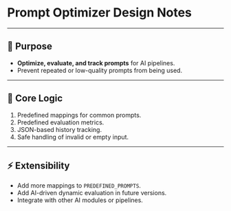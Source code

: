 # Prompt Optimizer Design Notes

---

## 🎯 Purpose
- **Optimize, evaluate, and track prompts** for AI pipelines.
- Prevent repeated or low-quality prompts from being used.

---

## 🧩 Core Logic
1. Predefined mappings for common prompts.
2. Predefined evaluation metrics.
3. JSON-based history tracking.
4. Safe handling of invalid or empty input.

---

## ⚡ Extensibility
- Add more mappings to `PREDEFINED_PROMPTS`.
- Add AI-driven dynamic evaluation in future versions.
- Integrate with other AI modules or pipelines.
